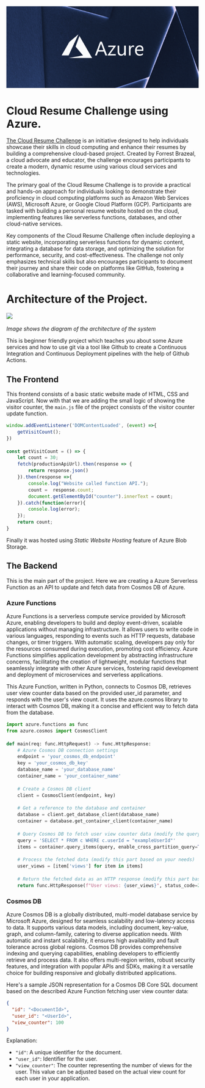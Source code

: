 <div align="center">
  <img src="./assets/images/azure.png" alt="logo" width="600" />
</div>

# Cloud Resume Challenge using Azure.

[The Cloud Resume Challenge](https://cloudresumechallenge.dev/docs/the-challenge/azure/) is an initiative designed to help individuals showcase their skills in cloud computing and enhance their resumes by building a comprehensive cloud-based project. Created by Forrest Brazeal, a cloud advocate and educator, the challenge encourages participants to create a modern, dynamic resume using various cloud services and technologies.

The primary goal of the Cloud Resume Challenge is to provide a practical and hands-on approach for individuals looking to demonstrate their proficiency in cloud computing platforms such as Amazon Web Services (AWS), Microsoft Azure, or Google Cloud Platform (GCP). Participants are tasked with building a personal resume website hosted on the cloud, implementing features like serverless functions, databases, and other cloud-native services.

Key components of the Cloud Resume Challenge often include deploying a static website, incorporating serverless functions for dynamic content, integrating a database for data storage, and optimizing the solution for performance, security, and cost-effectiveness. The challenge not only emphasizes technical skills but also encourages participants to document their journey and share their code on platforms like GitHub, fostering a collaborative and learning-focused community.

# Architecture of the Project.

[![](https://app.eraser.io/workspace/CVaxS2XMBTPulDj2i09k/preview?elements=-QcFS67VkoJ3RrK3yyZuTQ&type=embed)](https://app.eraser.io/workspace/CVaxS2XMBTPulDj2i09k?elements=-QcFS67VkoJ3RrK3yyZuTQ)

*Image shows the diagram of the architecture of the system*

This is beginner friendly project which teaches you about some Azure services and how to use git via a tool like Github to create a Continuous Integration and Continuous Deployment pipelines with the help of Github Actions.

## The Frontend

This frontend consists of a basic static website made of HTML, CSS and JavaScript. Now with that we are adding the small logic of showing the visitor counter, the `main.js` file of the project consists of the visitor counter update function.

```js
window.addEventListener('DOMContentLoaded', (event) =>{
    getVisitCount();
})

const getVisitCount = () => {
    let count = 30;
    fetch(productionApiUrl).then(response => {
        return response.json()
    }).then(response =>{
        console.log("Website called function API.");
        count =  response.count;
        document.getElementById("counter").innerText = count;
    }).catch(function(error){
        console.log(error);
    });
    return count;
}
```

Finally it was hosted using *Static Website Hosting* feature of Azure Blob Storage. 

## The Backend

This is the main part of the project. Here we are creating a Azure Serverless Function as an API to update and fetch data from Cosmos DB of Azure.

### Azure Functions

Azure Functions is a serverless compute service provided by Microsoft Azure, enabling developers to build and deploy event-driven, scalable applications without managing infrastructure. It allows users to write code in various languages, responding to events such as HTTP requests, database changes, or timer triggers. With automatic scaling, developers pay only for the resources consumed during execution, promoting cost efficiency. Azure Functions simplifies application development by abstracting infrastructure concerns, facilitating the creation of lightweight, modular functions that seamlessly integrate with other Azure services, fostering rapid development and deployment of microservices and serverless applications.

This Azure Function, written in Python, connects to Cosmos DB, retrieves user view counter data based on the provided user_id parameter, and responds with the user's view count. It uses the azure.cosmos library to interact with Cosmos DB, making it a concise and efficient way to fetch data from the database.

```py
import azure.functions as func
from azure.cosmos import CosmosClient

def main(req: func.HttpRequest) -> func.HttpResponse:
    # Azure Cosmos DB connection settings
    endpoint = 'your_cosmos_db_endpoint'
    key = 'your_cosmos_db_key'
    database_name = 'your_database_name'
    container_name = 'your_container_name'

    # Create a Cosmos DB client
    client = CosmosClient(endpoint, key)

    # Get a reference to the database and container
    database = client.get_database_client(database_name)
    container = database.get_container_client(container_name)

    # Query Cosmos DB to fetch user view counter data (modify the query accordingly)
    query = 'SELECT * FROM c WHERE c.userId = "exampleUserId"'
    items = container.query_items(query, enable_cross_partition_query=True)

    # Process the fetched data (modify this part based on your needs)
    user_views = [item['views'] for item in items]

    # Return the fetched data as an HTTP response (modify this part based on your needs)
    return func.HttpResponse(f"User views: {user_views}", status_code=200)

```

### Cosmos DB

Azure Cosmos DB is a globally distributed, multi-model database service by Microsoft Azure, designed for seamless scalability and low-latency access to data. It supports various data models, including document, key-value, graph, and column-family, catering to diverse application needs. With automatic and instant scalability, it ensures high availability and fault tolerance across global regions. Cosmos DB provides comprehensive indexing and querying capabilities, enabling developers to efficiently retrieve and process data. It also offers multi-region writes, robust security features, and integration with popular APIs and SDKs, making it a versatile choice for building responsive and globally distributed applications.

Here's a sample JSON representation for a Cosmos DB Core SQL document based on the described Azure Function fetching user view counter data:

```json
{
  "id": "<DocumentId>",
  "user_id": "<UserId>",
  "view_counter": 100
}
```

Explanation:
- `"id"`: A unique identifier for the document.
- `"user_id"`: Identifier for the user.
- `"view_counter"`: The counter representing the number of views for the user. This value can be adjusted based on the actual view count for each user in your application.